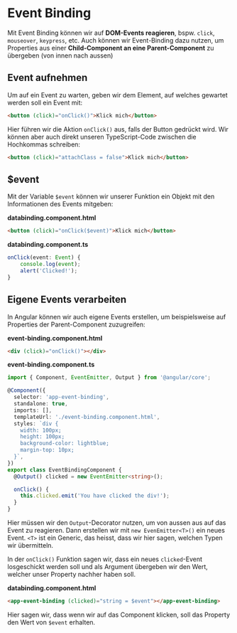 # Event Binding

Mit Event Binding können wir auf **DOM-Events reagieren**, bspw. `click`, `mouseover`, `keypress`, etc. Auch können wir Event-Binding dazu nutzen, um Properties aus einer **Child-Component an eine Parent-Component** zu übergeben (von innen nach aussen)

## Event aufnehmen

Um auf ein Event zu warten, geben wir dem Element, auf welches gewartet werden soll ein Event mit:

```HTML
<button (click)="onClick()">Klick mich</button>
```

Hier führen wir die Aktion `onClick()` aus, falls der Button gedrückt wird. Wir können aber auch direkt unseren TypeScript-Code zwischen die Hochkommas schreiben:

```HTML
<button (click)="attachClass = false">Klick mich</button>
```

## $event

Mit der Variable `$event` können wir unserer Funktion ein Objekt mit den Informationen des Events mitgeben:

<path>**databinding.component.html**</path>

```HTML
<button (click)="onClick($event)">Klick mich</button>
```

<path>**databinding.component.ts**</path>

```Typescript
onClick(event: Event) {
    console.log(event);
    alert('Clicked!');
}
```

## Eigene Events verarbeiten

In Angular können wir auch eigene Events erstellen, um beispielsweise auf Properties der Parent-Component zuzugreifen:

<path>**event-binding.component.html**</path>

```HTML
<div (click)="onClick()"></div>
```

<path>**event-binding.component.ts**</path>

```Typescript
import { Component, EventEmitter, Output } from '@angular/core';

@Component({
  selector: 'app-event-binding',
  standalone: true,
  imports: [],
  templateUrl: './event-binding.component.html',
  styles: `div {
    width: 100px;
    height: 100px;
    background-color: lightblue;
    margin-top: 10px;
  }`,
})
export class EventBindingComponent {
  @Output() clicked = new EventEmitter<string>();

  onClick() {
    this.clicked.emit('You have clicked the div!');
  }
}
```

Hier müssen wir den `Output`-Decorator nutzen, um von aussen aus auf das Event zu reagieren. Dann erstellen wir mit `new EvenEmitter<T>()` ein neues Event. `<T>` ist ein Generic, das heisst, dass wir hier sagen, welchen Typen wir übermitteln.

In der `onClick()` Funktion sagen wir, dass ein neues `clicked`-Event losgeschickt werden soll und als Argument übergeben wir den Wert, welcher unser Property nachher haben soll.

<path>**databinding.component.html**</path>

```HTML
<app-event-binding (clicked)="string = $event"></app-event-binding>
```

Hier sagen wir, dass wenn wir auf das Component klicken, soll das Property den Wert von `$event` erhalten.
